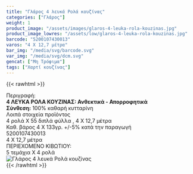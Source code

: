 ```yaml
---
title: "Γλάρος 4 λευκά Ρολά κουζίνας"
categories: ["Γλάρος"]
weight: 1
product_image: "/assets/images/glaros-4-leuka-rola-kouzinas.jpg"
product_image_lowres: "/assets/low/glaros-4-leuka-rola-kouzinas.jpg"
barcode: "5200107430013"
varos: "4 Χ 12,7 μέτρα"
bar_img: "/media/svg/barcode.svg"
var_img: "/media/svg/dcm.svg"
gencat: ["Μη Τρόφιμα"]
tags: ["Χαρτί κουζίνας"]
---
```

{{< rawhtml >}}

<div class="sload185"><div class="product"><div id="sistatika">Περιγραφή:</div><div class="alltext"><b>4 ΛΕΥΚΑ ΡΟΛΑ ΚΟΥΖΙΝΑΣ: Ανθεκτικά - Απορροφητικά</b><br><b>Σύνθεση:</b> 100% καθαρή κυτταρίνη<br></div><div id="loipa">Λοιπά στοιχεία προϊόντος</div><div class="alltext">4 ρολά Χ 55 διπλά φύλλα , 4 Χ 12,7 μέτρα<br>Καθ. βάρος 4 Χ 133γρ. +/-5% κατά την παραγωγή<br></div><div id="barcode"><div id="barimage1"></div><span id="bartext">5200107430013</span></div><div id="varos"><div id="dimimg"></div><span id="varostext">4 Χ 12,7 μέτρα</span></div><div id="kivotio">ΠΕΡΙΕΧΟΜΕΝΟ ΚΙΒΩΤΙΟΥ:<br>5 τεμάχια Χ 4 ρολά</div><div class="pimg"><img alt="Γλάρος 4 λευκά Ρολά κουζίνας" title="Γλάρος 4 λευκά Ρολά κουζίνας" src="/assets/images/glaros-4-leuka-rola-kouzinas.jpg"></div></div></div>
{{< /rawhtml >}}


